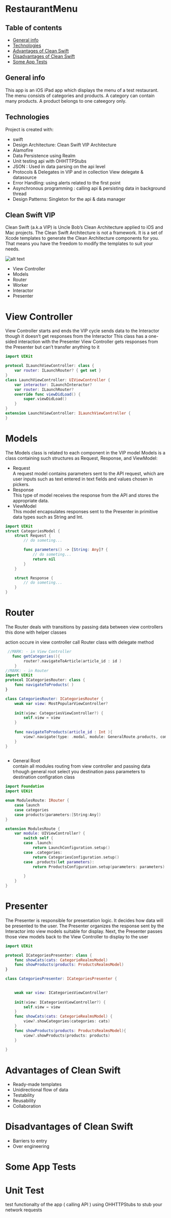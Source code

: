 # RestaurantMenu

## Table of contents
* [General info](#general-info)
* [Technologies](#technologies)
* [Advantages of Clean Swift](#Advantages-of-Clean-Swift)
* [Disadvantages of Clean Swift](#Disadvantages-of-Clean-Swift)
* [Some App Tests ](#Some-App-tests)

## General info
This app is an iOS iPad app which displays the menu of a test restaurant. The menu consists of
categories and products. A category can contain many products. A product belongs to one
cateegory only.
	
## Technologies 
Project is created with:
* swift 
* Design Architecture: Clean Swift VIP Architecture
* Alamofire
* Data Persistence using Realm 
* Unit testing api with OHHTTPStubs
* JSON : Used in data parsing on the api level
* Protocols & Delegates  in VIP and in collection View delegate & datasource
* Error Handling: using  alerts  related to the first point
* Asynchronous programming :  calling api & persisting data in background thread 
* Design Patterns: Singleton for the api & data manager
	
## Clean Swift VIP

Clean Swift (a.k.a VIP) is Uncle Bob’s Clean Architecture applied to iOS and Mac projects. The Clean Swift Architecture is not a framework. It is a set of Xcode templates to generate the Clean Architecture components for you. That means you have the freedom to modify the templates to suit your needs.

![alt text](https://rubygarage.s3.amazonaws.com/uploads/article_image/file/1798/clean-swift-2x.png)

* View Controller
* Models
* Router
* Worker
* Interactor
* Presenter

# View Controller
View Controller starts and ends the VIP cycle
sends data to the Interactor
though it doesn’t get responses from the Interactor
This class has a one-sided interaction with the Presenter 
View Controller gets responses from the Presenter but can’t transfer anything to it
```swift
import UIKit

protocol ILaunchViewController: class {
	var router: ILaunchRouter? { get set }
}
class LaunchViewController: UIViewController {
	var interactor: ILaunchInteractor?
	var router: ILaunchRouter?
    override func viewDidLoad() {
        super.viewDidLoad()
    }   
}
extension LaunchViewController: ILaunchViewController {
}
```
# Models
The Models class is related to each component in the VIP model
 Models is a class containing such structures as Request, Response, and ViewModel:

* Request <br/>
A request model contains parameters sent to the API request, which are user inputs such as text entered in text fields and values chosen in pickers.
* Response <br/>
This type of model receives the response from the API and stores the appropriate data.
* ViewModel <br/>
This model encapsulates responses sent to the Presenter in primitive data types such as String and Int.
```swift
import UIKit
struct CategoriesModel {	
	struct Request {
		// do someting...

		func parameters() -> [String: Any]? {
			// do someting...
			return nil
		}
	}

	struct Response {
		// do someting...
	}
}
```
# Router
The Router deals with transitions by passing data between view controllers
this done with helper classes 

action occure in view controller call Router class with delegate method
```swift
 //MARK: - in View Controller 
   func getCategories(){
        router?.navigateToArticle(article_id : id )
    }
//MARK: - in Router
import UIKit
protocol ICategoriesRouter: class {
	func navigateToProducts( )
}

class CategoriesRouter: ICategoriesRouter {	
	weak var view: MostPopularViewController?
	
	init(view: CategoriesViewController?) {
		self.view = view
	}
	
	func navigateToProducts(article_id : Int ){
        view?.navigate(type: .modal, module: GeneralRoute.products, completion: nil)
    }
}
  
```

* General Root <br/>
contain all modules 
routing from view controller and passing data trhough general root 
select you destination 
pass parameters to destination configration class 

```swift
import Foundation
import UIKit

enum ModulesRoute: IRouter {
    case launch
    case categories
    case products(parameters:[String:Any])
}

extension ModulesRoute {
    var module: UIViewController? {
        switch self {
        case .launch:
            return LaunchConfiguration.setup()
        case .categories:
            return CategoriesConfiguration.setup()
        case .products(let parameters):
            return ProductsConfiguration.setup(parameters: parameters)
        
        }
    }
}

```
# Presenter

The Presenter is responsible for presentation logic.
It decides how data will be presented to the user. 
The Presenter organizes the response sent by the Interactor into view models suitable for display.
Next, the Presenter passes those view models back to the View Controller to display to the user
```swift
import UIKit

protocol ICategoriesPresenter: class {
    func showCats(cats: CategorieRealmsModel)
    func showProducts(products: ProductsRealmsModel)
}

class CategoriesPresenter: ICategoriesPresenter {
 

	weak var view: ICategoriesViewController?
	
	init(view: ICategoriesViewController?) {
		self.view = view
	}
    func showCats(cats: CategorieRealmsModel) {
        view?.showCategories(categories: cats)
    }
    func showProducts(products: ProductsRealmsModel){
        view?.showProducts(products: products)
    }
    
}
```


# Advantages of Clean Swift
* Ready-made templates
* Unidirectional flow of data
* Testability
* Reusability
* Collaboration

# Disadvantages of Clean Swift
* Barriers to entry
* Over engineering

# Some App Tests 
# Unit Test
test functionalty of the app ( calling API ) 
using OHHTTPStubs to stub your network requests 
